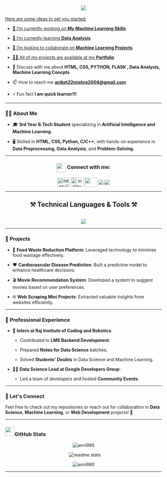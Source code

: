  <h1 align="center"> 
    <a href = "https://avatars.githubusercontent.com/u/155063571?v=4" target="_blank"> 
    <img src="https://readme-typing-svg.herokuapp.com/?font=Righteous&size=35&center=true&vCenter=true&width=500&height=70&duration=4000&lines=Hi+There!+👋;+I'm+Aniket+Kumar+Mishra!;" /> 
 </h1>

<!-- **anni990/anni990** is a ✨ _special_ ✨ repository because its `README.md` (this file) appears on your GitHub profile. -->

Here are some ideas to get you started:

- 🔭 I’m currently working on **My Machine Learning Skills**

- 🌱 I’m currently learning **Data Analysis**

- 👯 I’m looking to collaborate on **Machine Learning Projects**

- 👨‍💻 All of my projects are available at my <a href="https://anni990.github.io/My-Portfolio/" target="_blank">**Portfolio**
 </a>

- 💬 Discuss with me about **HTML, CSS, PYTHON, FLASK , Data Analysis, Machine Learning Concpts**

- 📫 How to reach me **aniket22mishra2004@gmail.com**

- ⚡ Fun fact **I am quick learner!!!**

---

### 👨‍💻 About Me  

- 🎓 **3rd Year B.Tech Student** specializing in **Artificial Intelligence and Machine Learning**.
  
- 🖥️ Skilled in **HTML, CSS, Python, C/C++**, with hands-on experience in **Data Preprocessing**, **Data Analysis**, and **Problem-Solving**.  

---

<h3 align="center"><img align="center"  src = "https://github-production-user-asset-6210df.s3.amazonaws.com/63473496/269534972-6c2a1b4f-2aeb-4ffd-8a31-47a41810dc55.gif" width = "30px">  Connect with me:</h3>
<p align="center">
<a href="https://www.linkedin.com/in/anni990/" target="blank"><img align="center" src="https://raw.githubusercontent.com/rahuldkjain/github-profile-readme-generator/master/src/images/icons/Social/linked-in-alt.svg" alt="https://www.linkedin.com/feed/?trk=homepage-basic_sign-in-submit" height="30" width="40" /></a>
<a href="https://www.instagram.com/_aniket_990/" target="blank"><img align="center" src="https://raw.githubusercontent.com/rahuldkjain/github-profile-readme-generator/master/src/images/icons/Social/instagram.svg" alt="malay_jain9
" height="30" width="40" /></a>
<a href="https://www.geeksforgeeks.org/user/aniket22mizs4a/" target="blank"><img align="center" src="https://media.geeksforgeeks.org/gfg-gg-logo.svg" height="30" width="40" /></a>
<a href="https://mail.google.com/mail/u/0/#inbox?compose=aniket22mishra2004@gmail.com">
    <img align="center" src="https://img.shields.io/badge/Gmail-333333?style=for-the-badge&logo=gmail&logoColor=red" />
  </a>
<a href="https://anni990.github.io/My-Portfolio/" target="_blank">
    <img  align="center" src="https://img.shields.io/badge/Portfolio-FF5722?style=for-the-badge&logo=todoist&logoColor=white" target="_blank" /> </a>    
</p>

---

<h2 align="center" align-item="center">
    ⚒️ Technical Languages & Tools ⚒️
</h2>
<br/>
<div align="center">
    <!-- <img src="https://skillicons.dev/icons?i=html,css,javascript,react,vscode,github,figma,tailwind,git,cpp,vercel,netlify" />
    <img src="https://skillicons.dev/icons?i=nodejs,python,express,mongodb,c,nextjs,mysql," /><br> -->
    <img src="https://skillicons.dev/icons?i=html,css,tailwind,python,cpp,c,mysql,flask,tensorflow,vscode,github,git,mysql" />
</div>

---

### 🚀 Projects  

- 🌟 **Food Waste Reduction Platform**: Leveraged technology to minimize food wastage effectively.
  
- ❤️ **Cardiovascular Disease Prediction**: Built a predictive model to enhance healthcare decisions.
  
- 🎬 **Movie Recommendation System**: Developed a system to suggest movies based on user preferences.
  
- 🌐 **Web Scraping Mini Projects**: Extracted valuable insights from websites efficiently.  

---

### 💼 Professional Experience 

- 🏢 **Intern at Raj Institute of Coding and Robotics**:
   
   - Contributed to **LMS Backend Development**.
     
   - Prepared **Notes for Data Science** batches.
     
   - Solved **Students' Doubts** in Data Science and Machine Learning.
     
- 👨‍💻 **Data Science Lead at Google Developers Group**:
    
   - Led a team of developers and hosted **Community Events**.  

---

### 🌟 Let's Connect  

Feel free to check out my repositories or reach out for collaboration in **Data Science**, **Machine Learning**, or **Web Development** projects! 🚀  

---

<h3 align="left"><img src = "https://github-production-user-asset-6210df.s3.amazonaws.com/73993775/283932715-9307f2e9-03b3-4b2f-afc4-17f425b4a8ab.gif" width = "30px">GitHub Stats</h3>
<p align="center"><img align="center" src="https://github-readme-stats.vercel.app/api/top-langs?username=anni990&show_icons=true&theme=highcontrast&locale=en&layout=compact" alt="anni990" /></p>

<p align="center">&nbsp; <img src="https://github-readme-stats-salesp07.vercel.app/api?username=anni990&count_private=true&show_icons=true&theme=highcontrast&rank_icon=github&border_radius=10" alt="readme stats" /></p>

<p align="center"><img align="center" src="https://github-readme-streak-stats.herokuapp.com/?user=anni990&theme=highcontrast" alt="anni990" /></p>

---


